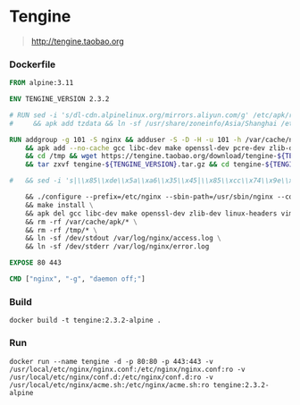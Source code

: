 # Tengine

> http://tengine.taobao.org

### Dockerfile
```Dockerfile
FROM alpine:3.11

ENV TENGINE_VERSION 2.3.2

# RUN sed -i 's/dl-cdn.alpinelinux.org/mirrors.aliyun.com/g' /etc/apk/repositories \
#     && apk add tzdata && ln -sf /usr/share/zoneinfo/Asia/Shanghai /etc/localtime

RUN addgroup -g 101 -S nginx && adduser -S -D -H -u 101 -h /var/cache/nginx -s /sbin/nologin -G nginx -g nginx nginx \
    && apk add --no-cache gcc libc-dev make openssl-dev pcre-dev zlib-dev linux-headers \
    && cd /tmp && wget https://tengine.taobao.org/download/tengine-${TENGINE_VERSION}.tar.gz \
    && tar zxvf tengine-${TENGINE_VERSION}.tar.gz && cd tengine-${TENGINE_VERSION} \

#   && sed -i 's|\\x85\\xde\\x5a\\xa6\\x35\\x45|\\x85\\xcc\\x74\\x9e\\xc3\\x7f|g' src/http/v2/ngx_http_v2_filter_module.c \

    && ./configure --prefix=/etc/nginx --sbin-path=/usr/sbin/nginx --conf-path=/etc/nginx/nginx.conf --error-log-path=/var/log/nginx/error.log --http-log-path=/var/log/nginx/access.log --user=nginx --group=nginx --with-compat --with-file-aio --with-threads --with-http_addition_module --with-http_auth_request_module --with-http_dav_module --with-http_flv_module --with-http_gunzip_module --with-http_gzip_static_module --with-http_mp4_module --with-http_random_index_module --with-http_realip_module --with-http_secure_link_module --with-http_slice_module --with-http_ssl_module --with-http_stub_status_module --with-http_sub_module --with-http_v2_module --with-mail --with-mail_ssl_module --with-stream --with-stream_realip_module --with-stream_ssl_module --with-stream_ssl_preread_module --with-cc-opt='-Os -fomit-frame-pointer' --with-ld-opt=-Wl,--as-needed \
    && make install \
    && apk del gcc libc-dev make openssl-dev zlib-dev linux-headers vim unzip \
    && rm -rf /var/cache/apk/* \
    && rm -rf /tmp/* \
    && ln -sf /dev/stdout /var/log/nginx/access.log \
    && ln -sf /dev/stderr /var/log/nginx/error.log

EXPOSE 80 443

CMD ["nginx", "-g", "daemon off;"]
```

### Build

`docker build -t tengine:2.3.2-alpine .`

### Run

`docker run --name tengine -d -p 80:80 -p 443:443 -v /usr/local/etc/nginx/nginx.conf:/etc/nginx/nginx.conf:ro -v /usr/local/etc/nginx/conf.d:/etc/nginx/conf.d:ro -v /usr/local/etc/nginx/acme.sh:/etc/nginx/acme.sh:ro tengine:2.3.2-alpine`
